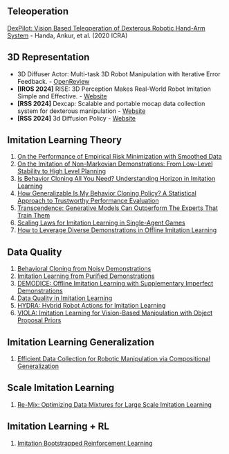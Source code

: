 ## Teleoperation

[DexPilot: Vision Based Teleoperation of Dexterous Robotic Hand-Arm System](https://arxiv.org/pdf/1910.03135) - Handa, Ankur, et al. (2020 ICRA)

## 3D Representation

- 3D Diffuser Actor: Multi-task 3D Robot Manipulation with Iterative Error Feedback. - [OpenReview](https://openreview.net/forum?id=UnsLGUCynE)
- **[IROS 2024]** RISE: 3D Perception Makes Real-World Robot Imitation Simple and Effective.  - [Website](https://rise-policy.github.io/)
- **[RSS 2024]** Dexcap: Scalable and portable mocap data collection system for dexterous manipulation - [Website](https://dex-cap.github.io/)
- **[RSS 2024]**  3d Diffusion Policy - [Website](https://3d-diffusion-policy.github.io/)

## Imitation Learning Theory

1. [On the Performance of Empirical Risk Minimization with Smoothed Data](https://arxiv.org/pdf/2402.14987)
2. [On the Imitation of Non-Markovian Demonstrations: From Low-Level Stability to High Level Planning](https://openreview.net/pdf?id=ZRQMCuIAcZ)
3. [Is Behavior Cloning All You Need? Understanding Horizon in Imitation Learning](https://arxiv.org/pdf/2407.15007v1)
4. [How Generalizable Is My Behavior Cloning Policy? A Statistical Approach to Trustworthy Performance Evaluation](https://arxiv.org/pdf/2405.05439)
5. [Transcendence: Generative Models Can Outperform The Experts That Train Them](https://arxiv.org/pdf/2406.11741)
6. [Scaling Laws for Imitation Learning in Single-Agent Games](https://arxiv.org/pdf/2307.09423)
7. [How to Leverage Diverse Demonstrations in Offline Imitation Learning](https://arxiv.org/pdf/2405.17476)

## Data Quality

1. [Behavioral Cloning from Noisy Demonstrations](https://openreview.net/forum?id=zrT3HcsWSAt)
2. [Imitation Learning from Purified Demonstrations](https://yunke-wang.github.io)
3. [DEMODICE: Offline Imitation Learning with Supplementary Imperfect Demonstrations](https://openreview.net/pdf?id=BrPdX1bDZkQ)
4. [Data Quality in Imitation Learning](https://arxiv.org/abs/2306.02437)
5. [HYDRA: Hybrid Robot Actions for Imitation Learning]()
6. [VIOLA: Imitation Learning for Vision-Based Manipulation with Object Proposal Priors](https://arxiv.org/pdf/2210.11339)

## Imitation Learning Generalization

1. [Efficient Data Collection for Robotic Manipulation via Compositional Generalization](https://arxiv.org/pdf/2403.05110)

## Scale Imitation Learning

1. [Re-Mix: Optimizing Data Mixtures for Large Scale Imitation Learning](https://arxiv.org/pdf/2408.14037)

## Imitation Learning + RL

1. [Imitation Bootstrapped Reinforcement Learning](https://arxiv.org/pdf/2311.02198)

